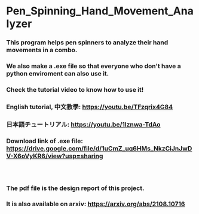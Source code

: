 # Pen_Spinning_Hand_Movement_Analyzer

### This program helps pen spinners to analyze their hand movements in a combo. <br>
### We also make a .exe file so that everyone who don't have a python enviroment can also use it. <br>
### Check the tutorial video to know how to use it! <br>
### English tutorial, 中文教學: https://youtu.be/TFzqrix4G84 <br>
### 日本語チュートリアル: https://youtu.be/1lznwa-TdAo <br>
### Download link of .exe file: https://drive.google.com/file/d/1uCmZ_uq6HMs_NkzCiJnJwDV-X6oVyKR6/view?usp=sharing
### <br>
### The pdf file is the design report of this project.  <br>
### It is also available on arxiv: https://arxiv.org/abs/2108.10716  <br>
